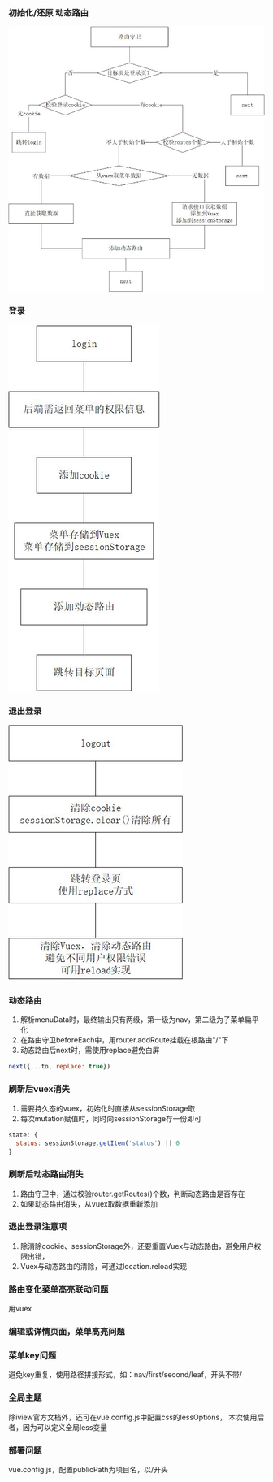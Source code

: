 ### 初始化/还原 动态路由
![](./readme-img/还原动态路由.jpg)

### 登录
![](./readme-img/登录.jpg)

### 退出登录
![](./readme-img/退出登录.jpg)

### 动态路由
1. 解析menuData时，最终输出只有两级，第一级为nav，第二级为子菜单扁平化
2. 在路由守卫beforeEach中，用router.addRoute挂载在根路由"/"下
3. 动态路由后next时，需使用replace避免白屏
```javascript
next({...to, replace: true})
```

### 刷新后vuex消失
1. 需要持久态的vuex，初始化时直接从sessionStorage取
2. 每次mutation赋值时，同时向sessionStorage存一份即可
```javascript
state: {
  status: sessionStorage.getItem('status') || 0
}
```

### 刷新后动态路由消失
1. 路由守卫中，通过校验router.getRoutes()个数，判断动态路由是否存在
2. 如果动态路由消失，从vuex取数据重新添加

### 退出登录注意项
1. 除清除cookie、sessionStorage外，还要重置Vuex与动态路由，避免用户权限出错，
2. Vuex与动态路由的清除，可通过location.reload实现

### 路由变化菜单高亮联动问题
用vuex

### 编辑或详情页面，菜单高亮问题

### 菜单key问题
避免key重复，使用路径拼接形式，如：nav/first/second/leaf，开头不带/

### 全局主题
除iview官方文档外，还可在vue.config.js中配置css的lessOptions，
本次使用后者，因为可以定义全局less变量

### 部署问题
vue.config.js，配置publicPath为项目名，以/开头

